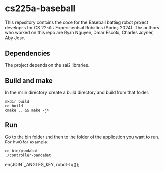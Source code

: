# cs225a-baseball
This repository contains the code for the Baseball batting robot project developes for CS 225A : Experimentsal Robotics (Spring 2024). The authors who worked on this repo are Ryan Nguyen, Omar Escoto, Charles Joyner, Aby Jose. 

## Dependencies
The project depends on the sai2 libraries. 

## Build and make
In the main directory, create a build directory and build from that folder:
```
mkdir build
cd build
cmake .. && make -j4
```
## Run
Go to the bin folder and then to the folder of the application you want to run.
For hw0 for example:
```
cd bin/pandabat
./controller-pandabat
```

en(JOINT_ANGLES_KEY, robot->q());
```
